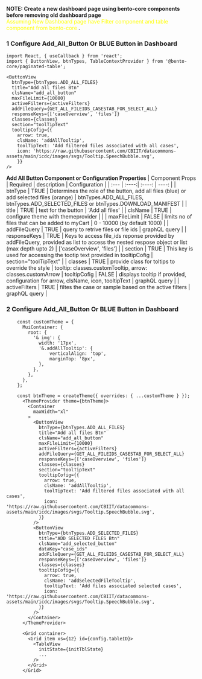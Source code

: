 **NOTE: Create a new dashboard page using bento-core components before removing old dashboard page**
<br>
<span style="color:yellow">
Assuming New Dashboard page have Filter component and table component from bento-core
</span>.

### 1 Configure Add_All_Button Or BLUE Button in Dashboard

```
import React, { useCallback } from 'react';
import { ButtonView, btnTypes, TableContextProvider } from '@bento-core/paginated-table';

<ButtonView
  btnType={btnTypes.ADD_ALL_FILES}
  title="Add all files Btn"
  clsName="add_all_button"
  maxFileLimit={10000}
  activeFilters={activeFilters}
  addFileQuery={GET_ALL_FILEIDS_CASESTAB_FOR_SELECT_ALL}
  responseKeys={['caseOverview', 'files']}
  classes={classes}
  section="toolTipText"
  tooltipCofig={{
    arrow: true,
    clsName: 'addAllTooltip',
    toolTipText: 'Add filtered files associated with all cases',
    icon: 'https://raw.githubusercontent.com/CBIIT/datacommons-assets/main/icdc/images/svgs/Tooltip.SpeechBubble.svg',
    }}
/>
```

**Add All Button Component or Configuration Properties**
| Component Props | Required | description   | Configuration |
| :---        |    :----:|    :----:     |     ----: |
| btnType | TRUE | Determines the role of the button, add all files (blue) or add selected files (orange) | btnTypes.ADD_ALL_FILES, btnTypes.ADD_SELECTED_FILES or btnTypes.DOWNLOAD_MANIFEST |
| title | TRUE | text for the button | 'Add all files' |
| clsName | TRUE | configure theme with themeprovider | |
| maxFileLimit | FALSE | limits no of files that can be added to myCart | 0 - 10000 (by default 1000) |
| addFileQuery | TRUE | query to retrive files or file ids | graphQL query |
| responseKeys | TRUE | Keys to access file_ids reponse provided by addFileQuery, provided as list to access the nested respose object or list (max depth upto 2) | ['caseOverview', 'files'] |
| section | TRUE | This key is used for accessing the tootip text provided in tooltipCofig | section="toolTipText" |
| classes | TRUE | provide class for toltips to override the style |  tooltip: classes.customTooltip, arrow: classes.customArrow
| tooltipCofig | FALSE | displays tooltip if provided, configuration for arrow, clsName, icon, tooltipText | graphQL query |
| activeFilters | TRUE | filtes the case or sample based on the active filters | graphQL query |


### 2 Configure Add_All_Button Or BLUE Button in Dashboard

```
    const customTheme = {
      MuiContainer: {
        root: {
          '& img': {
            width: '17px',
            '&.addAllTooltip': {
                verticalAlign: 'top',
                marginTop: '8px',
            },
          },
        },
      },
    };

    const btnTheme = createTheme({ overrides: { ...customTheme } });
      <ThemeProvider theme={btnTheme}>
        <Container
          maxWidth="xl"
        >
          <ButtonView
            btnType={btnTypes.ADD_ALL_FILES}
            title="Add all files Btn"
            clsName="add_all_button"
            maxFileLimit={10000}
            activeFilters={activeFilters}
            addFileQuery={GET_ALL_FILEIDS_CASESTAB_FOR_SELECT_ALL}
            responseKeys={['caseOverview', 'files']}
            classes={classes}
            section="toolTipText"
            tooltipCofig={{
              arrow: true,
              clsName: 'addAllTooltip',
              toolTipText: 'Add filtered files associated with all cases',
              icon: 'https://raw.githubusercontent.com/CBIIT/datacommons-assets/main/icdc/images/svgs/Tooltip.SpeechBubble.svg',
            }}
          />
          <ButtonView
            btnType={btnTypes.ADD_SELECTED_FILES}
            title="ADD SELECTED FILES Btn"
            clsName="add_selected_button"
            dataKey="case_ids"
            addFileQuery={GET_ALL_FILEIDS_CASESTAB_FOR_SELECT_ALL}
            responseKeys={['caseOverview', 'files']}
            classes={classes}
            tooltipCofig={{
              arrow: true,
              clsName: 'addSelectedFileTooltip',
              tooltipText: 'Add files associated selected cases',
              icon: 'https://raw.githubusercontent.com/CBIIT/datacommons-assets/main/icdc/images/svgs/Tooltip.SpeechBubble.svg',
            }}
          />
        </Container>
      </ThemeProvider>

      <Grid container>
        <Grid item xs={12} id={config.tableID}>
          <TableView
            initState={initTblState}
            ...
          />
        </Grid>
      </Grid>
```
